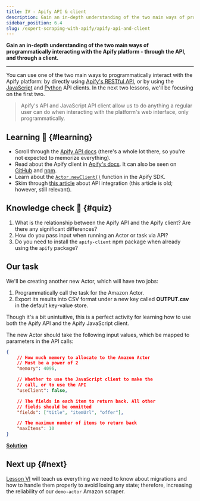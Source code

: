 ```yaml
---
title: IV - Apify API & client
description: Gain an in-depth understanding of the two main ways of programmatically interacting with the Apify platform - through the API, and through a client.
sidebar_position: 6.4
slug: /expert-scraping-with-apify/apify-api-and-client
---
```


**Gain an in-depth understanding of the two main ways of programmatically interacting with the Apify platform - through the API, and through a client.**

---

You can use one of the two main ways to programmatically interact with the Apify platform: by directly using [Apify's RESTful API](/api/v2), or by using the [JavaScript](/api/client/js) and [Python](/api/client/python) API clients. In the next two lessons, we'll be focusing on the first two.

> Apify's API and JavaScript API client allow us to do anything a regular user can do when interacting with the platform's web interface, only programmatically.

## Learning 🧠 {#learning}

- Scroll through the [Apify API docs](/api/v2) (there's a whole lot there, so you're not expected to memorize everything).
- Read about the Apify client in [Apify's docs](/api/client/js). It can also be seen on [GitHub](https://github.com/apify/apify-client-js) and [npm](https://www.npmjs.com/package/apify-client).
- Learn about the [`Actor.newClient()`](/sdk/js/reference/class/Actor#newClient) function in the Apify SDK.
- Skim through [this article](https://help.apify.com/en/articles/2868670-how-to-pass-data-from-web-scraper-to-another-actor) about API integration (this article is old; however, still relevant).

## Knowledge check 📝 {#quiz}

1. What is the relationship between the Apify API and the Apify client? Are there any significant differences?
2. How do you pass input when running an Actor or task via API?
3. Do you need to install the `apify-client` npm package when already using the `apify` package?

## Our task

We'll be creating another new Actor, which will have two jobs:

1. Programmatically call the task for the Amazon Actor.
2. Export its results into CSV format under a new key called **OUTPUT.csv** in the default key-value store.

Though it's a bit unintuitive, this is a perfect activity for learning how to use both the Apify API and the Apify JavaScript client.

The new Actor should take the following input values, which be mapped to parameters in the API calls:

```json
{
    // How much memory to allocate to the Amazon Actor
    // Must be a power of 2
    "memory": 4096,

    // Whether to use the JavaScript client to make the
    // call, or to use the API
    "useClient": false,

    // The fields in each item to return back. All other
    // fields should be ommitted
    "fields": ["title", "itemUrl", "offer"],

    // The maximum number of items to return back
    "maxItems": 10
}
```

[**Solution**](./solutions/using_api_and_client.md)

## Next up {#next}

[Lesson VI](./migrations_maintaining_state.md) will teach us everything we need to know about migrations and how to handle them properly to avoid losing any state; therefore, increasing the reliability of our `demo-actor` Amazon scraper.

